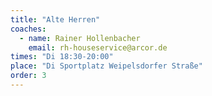 ```yaml
---
title: "Alte Herren"
coaches:
  - name: Rainer Hollenbacher
    email: rh-houseservice@arcor.de
times: "Di 18:30-20:00"
place: "Di Sportplatz Weipelsdorfer Straße"
order: 3
---
```

